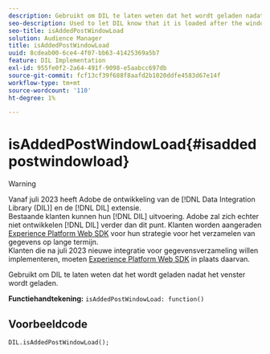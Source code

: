 ```yaml
---
description: Gebruikt om DIL te laten weten dat het wordt geladen nadat het venster wordt geladen.
seo-description: Used to let DIL know that it is loaded after the window loads.
seo-title: isAddedPostWindowLoad
solution: Audience Manager
title: isAddedPostWindowLoad
uuid: 8cdeab00-6ce4-4f07-bb63-41425369a5b7
feature: DIL Implementation
exl-id: 955fe0f2-2a64-491f-9098-e5aabcc697db
source-git-commit: fcf13cf39f688f8aafd2b1020ddfe4583d67e14f
workflow-type: tm+mt
source-wordcount: '110'
ht-degree: 1%

---
```



# isAddedPostWindowLoad{#isaddedpostwindowload}

>[!WARNING]
>
>Vanaf juli 2023 heeft Adobe de ontwikkeling van de [!DNL Data Integration Library (DIL)] en de [!DNL DIL] extensie.
><br>
>Bestaande klanten kunnen hun [!DNL DIL] uitvoering. Adobe zal zich echter niet ontwikkelen [!DNL DIL] verder dan dit punt. Klanten worden aangeraden [Experience Platform Web SDK](https://experienceleague.adobe.com/docs/experience-platform/edge/home.html?lang=en) voor hun strategie voor het verzamelen van gegevens op lange termijn.
><br>
>Klanten die na juli 2023 nieuwe integratie voor gegevensverzameling willen implementeren, moeten [Experience Platform Web SDK](https://experienceleague.adobe.com/docs/experience-platform/edge/home.html?lang=en) in plaats daarvan.

Gebruikt om DIL te laten weten dat het wordt geladen nadat het venster wordt geladen.

**Functiehandtekening:** `isAddedPostWindowLoad: function()`

<!--
r_dil_added_post_window_load.xml
-->

## Voorbeeldcode

```
DIL.isAddedPostWindowLoad();
```
